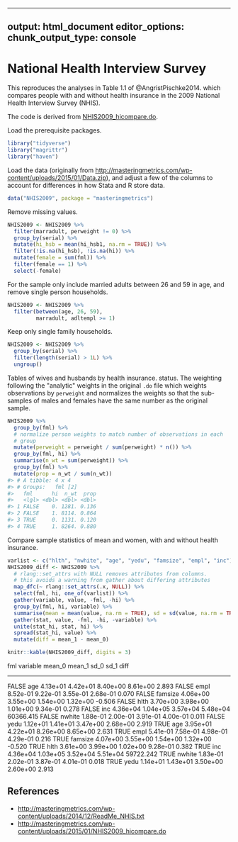 
---
output: html_document
editor_options:
  chunk_output_type: console
---
# National Health Interview Survey

This reproduces the analyses in Table 1.1 of @AngristPischke2014.
which compares people with and without health insurance in the 2009 National Health Interview Survey (NHIS).

The code is derived from  [NHIS2009_hicompare.do](http://masteringmetrics.com/wp-content/uploads/2015/01/NHIS2009_hicompare.do).

Load the prerequisite packages.

```r
library("tidyverse")
library("magrittr")
library("haven")
```

Load the data (originally from <http://masteringmetrics.com/wp-content/uploads/2015/01/Data.zip>), and adjust a few of the columns to account for differences in
how Stata and R store data.

```r
data("NHIS2009", package = "masteringmetrics")
```
Remove missing values.

```r
NHIS2009 <- NHIS2009 %>%
  filter(marradult, perweight != 0) %>%
  group_by(serial) %>%
  mutate(hi_hsb = mean(hi_hsb1, na.rm = TRUE)) %>%
  filter(!is.na(hi_hsb), !is.na(hi)) %>%
  mutate(female = sum(fml)) %>%
  filter(female == 1) %>%
  select(-female)
```

For the sample only include married adults between 26 and 59 in age, and remove single person households.

```r
NHIS2009 <- NHIS2009 %>%
  filter(between(age, 26, 59),
         marradult, adltempl >= 1)
```
Keep only single family households.

```r
NHIS2009 <- NHIS2009 %>%
  group_by(serial) %>%
  filter(length(serial) > 1L) %>%
  ungroup()
```

Tables of wives and husbands by health insurance. status.
The weighting following the "analytic" weights in the original `.do` file which weights observations by `perweight` and normalizes the weights so that the sub-samples of males and females have the same number as the original sample.

```r
NHIS2009 %>%
  group_by(fml) %>%
  # normalize person weights to match number of observations in each
  # group
  mutate(perweight = perweight / sum(perweight) * n()) %>%
  group_by(fml, hi) %>%
  summarise(n_wt = sum(perweight)) %>%
  group_by(fml) %>%
  mutate(prop = n_wt / sum(n_wt))
#> # A tibble: 4 x 4
#> # Groups:   fml [2]
#>   fml      hi  n_wt  prop
#>   <lgl> <dbl> <dbl> <dbl>
#> 1 FALSE    0. 1281. 0.136
#> 2 FALSE    1. 8114. 0.864
#> 3 TRUE     0. 1131. 0.120
#> 4 TRUE     1. 8264. 0.880
```

Compare sample statistics of mean and women, with and without health insurance.

```r
varlist <- c("hlth", "nwhite", "age", "yedu", "famsize", "empl", "inc")
NHIS2009_diff <- NHIS2009 %>%
  # rlang::set_attrs with NULL removes attributes from columns.
  # this avoids a warning from gather about differing attributes
  map_dfc(~ rlang::set_attrs(.x, NULL)) %>%
  select(fml, hi, one_of(varlist)) %>%
  gather(variable, value, -fml, -hi) %>%
  group_by(fml, hi, variable) %>%
  summarise(mean = mean(value, na.rm = TRUE), sd = sd(value, na.rm = TRUE)) %>%
  gather(stat, value, -fml, -hi, -variable) %>%
  unite(stat_hi, stat, hi) %>%
  spread(stat_hi, value) %>%
  mutate(diff = mean_1 - mean_0)
```


```r
knitr::kable(NHIS2009_diff, digits = 3)
```



fml     variable      mean_0     mean_1       sd_0       sd_1        diff
------  ---------  ---------  ---------  ---------  ---------  ----------
FALSE   age         4.13e+01   4.42e+01   8.40e+00   8.61e+00       2.893
FALSE   empl        8.52e-01   9.22e-01   3.55e-01   2.68e-01       0.070
FALSE   famsize     4.06e+00   3.55e+00   1.54e+00   1.32e+00      -0.506
FALSE   hlth        3.70e+00   3.98e+00   1.01e+00   9.34e-01       0.278
FALSE   inc         4.36e+04   1.04e+05   3.57e+04   5.48e+04   60366.415
FALSE   nwhite      1.88e-01   2.00e-01   3.91e-01   4.00e-01       0.011
FALSE   yedu        1.12e+01   1.41e+01   3.47e+00   2.68e+00       2.919
TRUE    age         3.95e+01   4.22e+01   8.26e+00   8.65e+00       2.631
TRUE    empl        5.41e-01   7.58e-01   4.98e-01   4.29e-01       0.216
TRUE    famsize     4.07e+00   3.55e+00   1.54e+00   1.32e+00      -0.520
TRUE    hlth        3.61e+00   3.99e+00   1.02e+00   9.28e-01       0.382
TRUE    inc         4.36e+04   1.03e+05   3.52e+04   5.51e+04   59722.242
TRUE    nwhite      1.83e-01   2.02e-01   3.87e-01   4.01e-01       0.018
TRUE    yedu        1.14e+01   1.43e+01   3.50e+00   2.60e+00       2.913

## References

-   <http://masteringmetrics.com/wp-content/uploads/2014/12/ReadMe_NHIS.txt>
-   <http://masteringmetrics.com/wp-content/uploads/2015/01/NHIS2009_hicompare.do>

